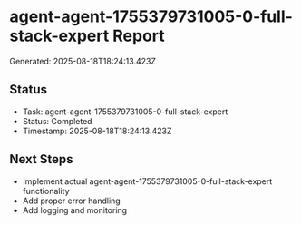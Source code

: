 # agent-agent-1755379731005-0-full-stack-expert Report

Generated: 2025-08-18T18:24:13.423Z

## Status
- Task: agent-agent-1755379731005-0-full-stack-expert
- Status: Completed
- Timestamp: 2025-08-18T18:24:13.423Z

## Next Steps
- Implement actual agent-agent-1755379731005-0-full-stack-expert functionality
- Add proper error handling
- Add logging and monitoring
